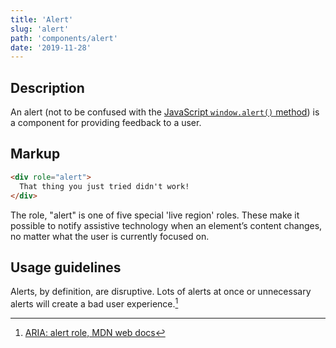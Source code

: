 ```yaml
---
title: 'Alert'
slug: 'alert'
path: 'components/alert'
date: '2019-11-28'
---
```


## Description

An alert (not to be confused with the [JavaScript `window.alert()` method](https://developer.mozilla.org/en-US/docs/Web/API/Window/alert)) is a component for providing feedback to a user.

## Markup

```html
<div role="alert">
  That thing you just tried didn't work!
</div>
```

The role, "alert" is one of five special 'live region' roles. These make it possible to notify assistive technology when an element’s content changes, no matter what the user is currently focused on.

## Usage guidelines

Alerts, by definition, are disruptive. Lots of alerts at once or unnecessary alerts will create a bad user experience.[^1]

[^1]: [ARIA: alert role, MDN web docs](https://developer.mozilla.org/en-US/docs/Web/Accessibility/ARIA/Roles/Alert_Role)
